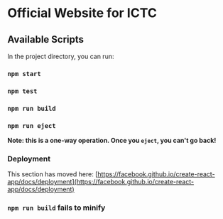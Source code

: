 # Official Website for ICTC


## Available Scripts

In the project directory, you can run:

### `npm start`

### `npm test`

### `npm run build`


### `npm run eject`

**Note: this is a one-way operation. Once you `eject`, you can't go back!**




### Deployment

This section has moved here: [https://facebook.github.io/create-react-app/docs/deployment](https://facebook.github.io/create-react-app/docs/deployment)

### `npm run build` fails to minify

